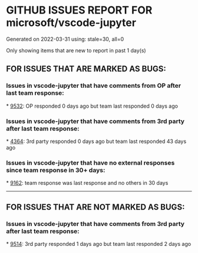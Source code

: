 
# GITHUB ISSUES REPORT FOR microsoft/vscode-jupyter


Generated on 2022-03-31 using: stale=30, all=0


Only showing items that are new to report in past 1 day(s)


## FOR ISSUES THAT ARE MARKED AS BUGS:


### Issues in vscode-jupyter that have comments from OP after last team response:


\* [9532](https://github.com/microsoft/vscode-jupyter/issues/9532 "python is not installed"): OP responded 0 days ago but team last responded 0 days ago

### Issues in vscode-jupyter that have comments from 3rd party after last team response:


\* [4364](https://github.com/microsoft/vscode-jupyter/issues/4364 "Plotly graph animations do not work in jupyter notebook"): 3rd party responded 0 days ago but team last responded 43 days ago

### Issues in vscode-jupyter that have no external responses since team response in 30+ days:


\* [9162](https://github.com/microsoft/vscode-jupyter/issues/9162 "IPyWidget Support in VS Code Python"): team response was last response and no others in 30 days

---

## FOR ISSUES THAT ARE NOT MARKED AS BUGS:


### Issues in vscode-jupyter that have comments from 3rd party after last team response:


\* [9514](https://github.com/microsoft/vscode-jupyter/issues/9514 "Be able to save a notebook without saving output"): 3rd party responded 1 days ago but team last responded 2 days ago
